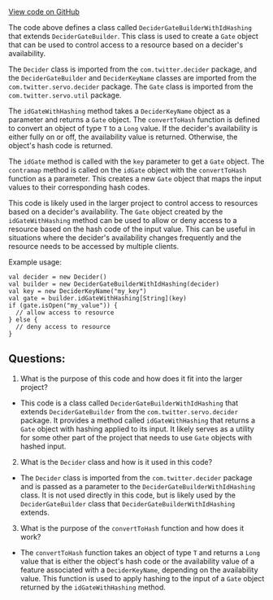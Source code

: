 [View code on GitHub](https://github.com/misbahsy/the-algorithm/src/scala/com/twitter/simclusters_v2/common/DeciderGateBuilderWithIdHashing.scala)

The code above defines a class called `DeciderGateBuilderWithIdHashing` that extends `DeciderGateBuilder`. This class is used to create a `Gate` object that can be used to control access to a resource based on a decider's availability. 

The `Decider` class is imported from the `com.twitter.decider` package, and the `DeciderGateBuilder` and `DeciderKeyName` classes are imported from the `com.twitter.servo.decider` package. The `Gate` class is imported from the `com.twitter.servo.util` package.

The `idGateWithHashing` method takes a `DeciderKeyName` object as a parameter and returns a `Gate` object. The `convertToHash` function is defined to convert an object of type `T` to a `Long` value. If the decider's availability is either fully on or off, the availability value is returned. Otherwise, the object's hash code is returned. 

The `idGate` method is called with the `key` parameter to get a `Gate` object. The `contramap` method is called on the `idGate` object with the `convertToHash` function as a parameter. This creates a new `Gate` object that maps the input values to their corresponding hash codes. 

This code is likely used in the larger project to control access to resources based on a decider's availability. The `Gate` object created by the `idGateWithHashing` method can be used to allow or deny access to a resource based on the hash code of the input value. This can be useful in situations where the decider's availability changes frequently and the resource needs to be accessed by multiple clients. 

Example usage:

```
val decider = new Decider()
val builder = new DeciderGateBuilderWithIdHashing(decider)
val key = new DeciderKeyName("my_key")
val gate = builder.idGateWithHashing[String](key)
if (gate.isOpen("my_value")) {
  // allow access to resource
} else {
  // deny access to resource
}
```
## Questions: 
 1. What is the purpose of this code and how does it fit into the larger project?
- This code is a class called `DeciderGateBuilderWithIdHashing` that extends `DeciderGateBuilder` from the `com.twitter.servo.decider` package. It provides a method called `idGateWithHashing` that returns a `Gate` object with hashing applied to its input. It likely serves as a utility for some other part of the project that needs to use `Gate` objects with hashed input.

2. What is the `Decider` class and how is it used in this code?
- The `Decider` class is imported from the `com.twitter.decider` package and is passed as a parameter to the `DeciderGateBuilderWithIdHashing` class. It is not used directly in this code, but is likely used by the `DeciderGateBuilder` class that `DeciderGateBuilderWithIdHashing` extends.

3. What is the purpose of the `convertToHash` function and how does it work?
- The `convertToHash` function takes an object of type `T` and returns a `Long` value that is either the object's hash code or the availability value of a feature associated with a `DeciderKeyName`, depending on the availability value. This function is used to apply hashing to the input of a `Gate` object returned by the `idGateWithHashing` method.